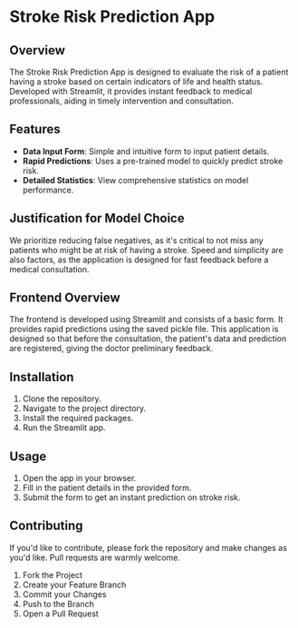 # Stroke Risk Prediction App

## Overview

The Stroke Risk Prediction App is designed to evaluate the risk of a patient having a stroke based on certain indicators of life and health status. Developed with Streamlit, it provides instant feedback to medical professionals, aiding in timely intervention and consultation.

## Features

- **Data Input Form**: Simple and intuitive form to input patient details.
- **Rapid Predictions**: Uses a pre-trained model to quickly predict stroke risk.
- **Detailed Statistics**: View comprehensive statistics on model performance.

## Justification for Model Choice

We prioritize reducing false negatives, as it's critical to not miss any patients who might be at risk of having a stroke. Speed and simplicity are also factors, as the application is designed for fast feedback before a medical consultation.

## Frontend Overview

The frontend is developed using Streamlit and consists of a basic form. It provides rapid predictions using the saved pickle file. This application is designed so that before the consultation, the patient's data and prediction are registered, giving the doctor preliminary feedback.


## Installation

1. Clone the repository.
2. Navigate to the project directory.
3. Install the required packages.
4. Run the Streamlit app.

## Usage

1. Open the app in your browser.
2. Fill in the patient details in the provided form.
3. Submit the form to get an instant prediction on stroke risk.

## Contributing

If you'd like to contribute, please fork the repository and make changes as you'd like. Pull requests are warmly welcome.

1. Fork the Project
2. Create your Feature Branch 
3. Commit your Changes 
4. Push to the Branch 
5. Open a Pull Request